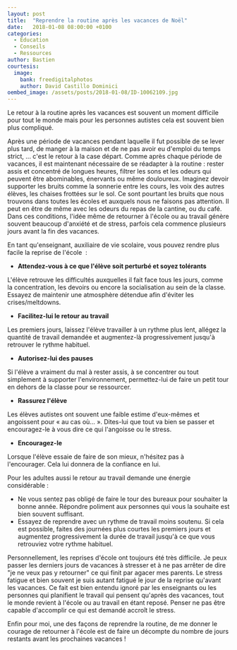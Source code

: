 ```yaml
---
layout: post
title:  "Reprendre la routine après les vacances de Noël"
date:   2018-01-08 08:00:00 +0100
categories:
  - Education
  - Conseils
  - Ressources
author: Bastien
courtesis:
  image:
    bank: freedigitalphotos
    author: David Castillo Dominici
oembed_image: /assets/posts/2018-01-08/ID-10062109.jpg
---
```



Le retour à la routine après les vacances est souvent un moment difficile pour tout le monde mais pour les personnes autistes cela est souvent bien plus compliqué.

Après une période de vacances pendant laquelle il fut possible de se lever plus tard, de manger à la maison et de ne pas avoir eu d'emploi du temps strict, ... c'est le retour à la case départ. 
Comme après chaque période de vacances, il est maintenant nécessaire de se réadapter à la routine&nbsp;: rester assis et concentré de longues heures, filtrer les sons et les odeurs qui peuvent être abominables, énervants ou même douloureux.
Imaginez devoir supporter les bruits comme la sonnerie entre les cours, les voix des autres élèves, les chaises frottées sur le sol. Ce sont pourtant les bruits que nous trouvons dans toutes les écoles
et auxquels nous ne faisons pas attention. Il peut en être de même avec les odeurs du repas de la cantine, ou du café.
Dans ces conditions, l'idée même de retourner à l'école ou au travail génère souvent beaucoup d'anxiété et de stress, parfois cela commence plusieurs jours avant la fin des vacances. 

En tant qu'enseignant, auxiliaire de vie scolaire, vous pouvez rendre plus facile la reprise de l'école
&nbsp;:

  - **Attendez-vous à ce que l'élève soit perturbé et soyez tolérants**

L'élève retrouve les difficultés auxquelles il fait face tous les jours, comme la concentration, les devoirs ou encore la socialisation au sein de la classe.
Essayez de maintenir une atmosphère détendue afin d'éviter les crises/meltdowns.

  - **Facilitez-lui le retour au travail**

Les premiers jours, laissez l'élève travailler à un rythme plus lent, allégez la quantité de travail demandée et augmentez-là progressivement jusqu'à retrouver le rythme habituel.

  - **Autorisez-lui des pauses**

Si l'élève a vraiment du mal à rester assis, à se concentrer ou tout simplement à supporter l'environnement, permettez-lui de faire un petit tour en dehors de la classe
pour se ressourcer.

  - **Rassurez l'élève**

Les élèves autistes ont souvent une faible estime d'eux-mêmes et angoissent pour «&nbsp;au cas où…&nbsp;».
Dites-lui que tout va bien se passer et encouragez-le à vous dire ce qui l'angoisse ou le stress. 

  - **Encouragez-le**

Lorsque l'élève essaie de faire de son mieux, n'hésitez pas à l'encourager. Cela lui donnera de la confiance en lui.


Pour les adultes aussi le retour au travail demande une énergie considérable&nbsp;:

  - Ne vous sentez pas obligé de faire le tour des bureaux pour souhaiter la bonne année. Répondre poliment aux personnes qui vous la souhaite est bien souvent suffisant.
  - Essayez de reprendre avec un rythme de travail moins soutenu. Si cela est possible, faites des journées plus courtes les premiers jours et augmentez progressivement la durée de travail jusqu'à ce que vous retrouviez votre rythme habituel.

Personnellement, les reprises d'école ont toujours été très difficile. Je peux passer les derniers jours de vacances à stresser et à ne pas arrêter de dire "je ne veux pas y retourner" ce qui finit par agacer mes parents.
Le stress fatigue et bien souvent je suis autant fatigué le jour de la reprise qu'avant les vacances.
Ce fait est bien entendu ignoré par les enseignants ou les personnes qui planifient le travail qui pensent qu'après des vacances, tout le monde revient à l'école ou au travail en étant reposé.
Penser ne pas être capable d'accomplir ce qui est demandé accroît le stress.

Enfin pour moi, une des façons de reprendre la routine, de me donner le courage de retourner à l'école est de faire un décompte du nombre de jours restants
avant les prochaines vacances&nbsp;! 


